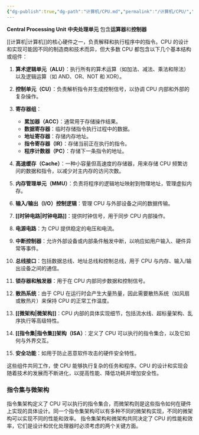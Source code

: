 ```yaml
---
{"dg-publish":true,"dg-path":"计算机/CPU.md","permalink":"/计算机/CPU/","dgPassFrontmatter":true,"noteIcon":"","created":"2024-05-21T15:20:27.732+08:00","updated":"2024-06-09T20:59:45.578+08:00"}
---
```


**Central Processing Unit**
**中央处理单元**
包含**运算器**和**控制器**

[[计算机\|计算机]]的核心硬件之一，负责解释和执行程序中的指令。CPU 的设计和实现可能因不同的制造商和技术而异，但大多数 CPU 都包含以下几个基本结构或组件：

1. **算术逻辑单元（ALU）**：执行所有的算术运算（如加法、减法、乘法和除法）以及逻辑运算（如 AND、OR、NOT 和 XOR）。

2. **控制单元（CU）**：负责解析指令并生成控制信号，以协调 CPU 内部和外部的复杂操作。

3. **寄存器组**：
   - **累加器（ACC）**：通常用于存储操作结果。
   - **数据寄存器**：临时存储指令执行过程中的数据。
   - **地址寄存器**：存储内存地址。
   - **指令寄存器（IR）**：存储当前正在执行的指令。
   - **程序计数器（PC）**：存储下一条指令的地址。

4. **高速缓存（Cache）**：一种小容量但高速度的存储器，用来存储 CPU 频繁访问的数据和指令，以减少对主内存的访问次数。

5. **内存管理单元（MMU）**：负责将程序的逻辑地址映射到物理地址，管理虚拟内存。

6. **输入/输出（I/O）控制逻辑**：管理 CPU 与外部设备之间的数据传输。

7. **[[时钟电路\|时钟电路]]**：提供时钟信号，用于同步 CPU 内部操作。

8. **电源电路**：为 CPU 提供稳定的电压和电流。

9. **中断控制器**：允许外部设备或内部条件触发中断，以响应如用户输入、硬件异常等事件。

10. **总线接口**：包括数据总线、地址总线和控制总线，用于 CPU 与内存、输入/输出设备之间的通信。

11. **锁存器和触发器**：用于在 CPU 内部同步数据和控制信号。

12. **散热系统**：由于 CPU 在运行时会产生大量热量，因此需要散热系统（如风扇或散热片）来保持 CPU 的正常工作温度。

13. **[[微架构\|微架构]]**：CPU 内部的具体实现细节，包括流水线、超标量架构、乱序执行等高级特性。

14. **[[指令集\|指令集]]架构（ISA）**：定义了 CPU 可以执行的指令集合，以及它如何与外界交互。

15. **安全功能**：如用于防止恶意软件攻击的硬件安全特性。

这些组件共同工作，使 CPU 能够执行复杂的任务和程序。CPU 的设计和实现会随着技术的发展而不断进化，以提高性能、降低功耗并增加安全性。




### 指令集与微架构
指令集架构定义了 CPU 可以执行的指令集合，而微架构则是这些指令如何在硬件上实现的具体设计。同一个指令集架构可以有多种不同的微架构实现，不同的微架构可以实现不同的性能和效率。
指令集架构和微架构共同决定了 CPU 的性能和效率，它们是设计和优化处理器时必须考虑的两个关键方面。